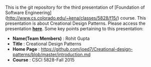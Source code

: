 This is the git repository for the third presentation of [Foundation of Software Engineering] (http://www.cs.colorado.edu/~kena/classes/5828/f15/) course. This presentation is about Creational Design Patterns.
Please access the presentation [__here__](https://github.com/joed7/Creational-design-patterns/blob/master/introduction.md). Some key points pertaining to this presentation:

* __Name(Team Members)__ : Rohit Gupta
* __Title__ : Creational Design Patterns
* __Home Page__ : https://github.com/joed7/Creational-design-patterns/blob/master/introduction.md
* __Course__ : CSCI 5828-Fall 2015  

